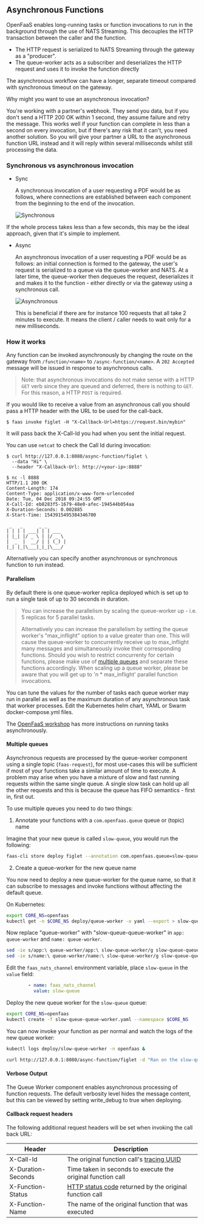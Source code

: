 ## Asynchronous Functions

OpenFaaS enables long-running tasks or function invocations to run in the background through the use of NATS Streaming. This decouples the HTTP transaction between the caller and the function.

* The HTTP request is  serialized to NATS Streaming through the gateway as a "producer".
* The queue-worker acts as a subscriber and deserializes the HTTP request and uses it to invoke the function directly

The asynchronous workflow can have a longer, separate timeout compared with synchronous timeout on the gateway.

Why might you want to use an asynchronous invocation?

You're working with a partner's webhook. They send you data, but if you don't send a HTTP 200 OK within 1 second, they assume failure and retry the message. This works well if your function can complete in less than a second on every invocation, but if there's any risk that it can't, you need another solution. So you will give your partner a URL to the asynchronous function URL instead and it will reply within several milliseconds whilst still processing the data.

### Synchronous vs asynchronous invocation

* Sync

    A synchronous invocation of a user requesting a PDF would be as follows, where connections are established between each component from the beginning to the end of the invocation.

    ![Synchronous](/images/sync.png)

If the whole process takes less than a few seconds, this may be the ideal approach, given that it's simple to implement.

* Async

    An asynchronous invocation of a user requesting a PDF would be as follows: an initial connection is formed to the gateway, the user's request is serialized to a queue via the queue-worker and NATS. At a later time, the queue-worker then dequeues the request, deserializes it and makes it to the function - either directly or via the gateway using a synchronous call.

    ![Asynchronous](/images/async.png)

    This is beneficial if there are for instance 100 requests that all take 2 minutes to execute. It means the client / caller needs to wait only for a new milliseconds.

### How it works

Any function can be invoked asynchronously by changing the route on the gateway from `/function/<name>` to `/async-function/<name>`. A `202 Accepted` message will be issued in response to asynchronous calls.

> Note: that asynchronous invocations do not make sense with a HTTP `GET` verb since they are queued and deferred, there is nothing to `GET`. For this reason, a HTTP `POST` is required.

If you would like to receive a value from an asynchronous call you should pass a HTTP header with the URL to be used for the call-back.

```
$ faas invoke figlet -H "X-Callback-Url=https://request.bin/mybin"
```

It will pass back the X-Call-Id you had when you sent the initial request.

You can use `netcat` to check the Call Id during invocation:

```
$ curl http://127.0.0.1:8080/async-function/figlet \
  --data "Hi" \
  --header "X-Callback-Url: http://<your-ip>:8888"
```

```
$ nc -l 8888
HTTP/1.1 200 OK
Content-Length: 174
Content-Type: application/x-www-form-urlencoded
Date: Tue, 04 Dec 2018 09:24:55 GMT
X-Call-Id: eb8283f5-1679-48e0-afec-194544b054aa
X-Duration-Seconds: 0.002885
X-Start-Time: 1543915495384346700

 _   _      _ _       
| | | | ___| | | ___  
| |_| |/ _ \ | |/ _ \ 
|  _  |  __/ | | (_) |
|_| |_|\___|_|_|\___/ 

```

Alternatively you can specify another asynchronous or synchronous function to run instead.

#### Parallelism

By default there is one queue-worker replica deployed which is set up to run a single task of up to 30 seconds in duration.

> You can increase the parallelism by scaling the queue-worker up - i.e. 5 replicas for 5 parallel tasks.
>
> Alternatively you can increase the parallelism by setting the queue worker's "max_inflight" option to a value greater than one. This will cause the queue-worker to concurrently receive up to max_inflight many messages and simultaneously invoke their corresponding functions. Should you wish to restrict concurrenty for certain functions, please make use of  [multiple queues](#Multiple-queues) and separate these functions accordingly. When scaling up a queue worker, please be aware that you will get up to 'n * max_inflight' parallel function invocations.

You can tune the values for the number of tasks each queue worker may run in parallel as well as the maximum duration of any asynchronous task that worker processes. Edit the Kubernetes helm chart, YAML or Swarm docker-compose.yml files.

The [OpenFaaS workshop](https://github.com/openfaas/workshop) has more instructions on running tasks asynchronously.

#### Multiple queues

Asynchronous requests are processed by the queue-worker component using a single topic (`faas-request`), for most use-cases this will be sufficient if most of your functions take a similar amount of time to execute. A problem may arise when you have a mixture of slow and fast running requests within the same single queue. A single slow task can hold up all the other requests and this is because the queue has FIFO semantics - first in, first out.

To use multiple queues you need to do two things:

1) Annotate your functions with a `com.openfaas.queue` queue or (topic) name

Imagine that your new queue is called `slow-queue`, you would run the following:

```bash
faas-cli store deploy figlet --annotation com.openfaas.queue=slow-queue
```

2) Create a queue-worker for the new queue name

You now need to deploy a new queue-worker for the queue name, so that it can subscribe to messages and invoke functions without affecting the default queue.

On Kubernetes:

```bash
export CORE_NS=openfaas
kubectl get -n $CORE_NS deploy/queue-worker -o yaml --export > slow-queue-queue-worker.yaml
```

Now replace "queue-worker" with "slow-queue-queue-worker" in `app: queue-worker` and `name: queue-worker`.

```bash
sed -ie s/app:\ queue-worker/app:\ slow-queue-worker/g slow-queue-queue-worker.yaml
sed -ie s/name:\ queue-worker/name:\ slow-queue-worker/g slow-queue-queue-worker.yaml
```

Edit the `faas_nats_channel` environment variable, place `slow-queue` in the `value` field:

```yaml
        - name: faas_nats_channel
          value: slow-queue
```

Deploy the new queue worker for the `slow-queue` queue:

```bash
export CORE_NS=openfaas
kubectl create -f slow-queue-queue-worker.yaml --namespace $CORE_NS
```

You can now invoke your function as per normal and watch the logs of the new queue worker:

```bash
kubectl logs deploy/slow-queue-worker -n openfaas &

curl http://127.0.0.1:8080/async-function/figlet -d "Ran on the slow-queue"
```

#### Verbose Output

The Queue Worker component enables asynchronous processing of function requests. The default verbosity level hides the message content, but this can be viewed by setting write_debug to true when deploying.

#### Callback request headers

The following additional request headers will be set when invoking the call back URL:

| Header             | Description |
|--------------------|-------------|
| X-Call-Id          | The original function call's [tracing UUID](https://github.com/openfaas/faas/blob/master/gateway/README.md#tracing) |
| X-Duration-Seconds | Time taken in seconds to execute the original function call |
| X-Function-Status  | [HTTP status code](https://en.wikipedia.org/wiki/List_of_HTTP_status_codes) returned by the original function call |
| X-Function-Name    | The name of the original function that was executed |
